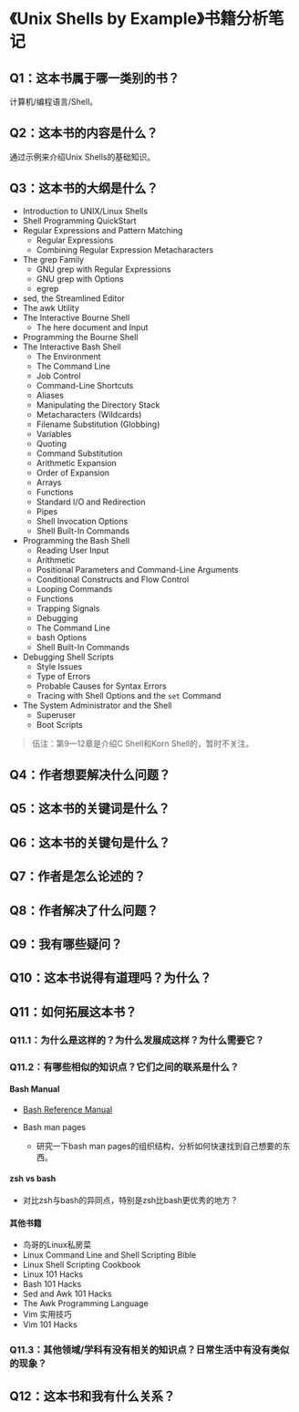 # 《Unix Shells by Example》书籍分析笔记

## Q1：这本书属于哪一类别的书？

计算机/编程语言/Shell。

## Q2：这本书的内容是什么？

通过示例来介绍Unix Shells的基础知识。

## Q3：这本书的大纲是什么？

- Introduction to UNIX/Linux Shells
- Shell Programming QuickStart
- Regular Expressions and Pattern Matching
  - Regular Expressions
  - Combining Regular Expression Metacharacters
- The grep Family
  - GNU grep with Regular Expressions
  - GNU grep with Options
  - egrep
- sed, the Streamlined Editor
- The awk Utility
- The Interactive Bourne Shell
  - The here document and Input
- Programming the Bourne Shell
- The Interactive Bash Shell
  - The Environment
  - The Command Line
  - Job Control
  - Command-Line Shortcuts
  - Aliases
  - Manipulating the Directory Stack
  - Metacharacters (Wildcards)
  - Filename Substitution (Globbing)
  - Variables
  - Quoting
  - Command Substitution
  - Arithmetic Expansion
  - Order of Expansion
  - Arrays
  - Functions
  - Standard I/O and Redirection
  - Pipes
  - Shell Invocation Options
  - Shell Built-In Commands
- Programming the Bash Shell
  - Reading User Input
  - Arithmetic
  - Positional Parameters and Command-Line Arguments
  - Conditional Constructs and Flow Control
  - Looping Commands
  - Functions
  - Trapping Signals
  - Debugging
  - The Command Line
  - bash Options
  - Shell Built-In Commands
- Debugging Shell Scripts
  - Style Issues
  - Type of Errors
  - Probable Causes for Syntax Errors
  - Tracing with Shell Options and the `set` Command
- The System Administrator and the Shell
  - Superuser
  - Boot Scripts

> 伍注：第9—12章是介绍C Shell和Korn Shell的，暂时不关注。

## Q4：作者想要解决什么问题？

## Q5：这本书的关键词是什么？

## Q6：这本书的关键句是什么？

## Q7：作者是怎么论述的？

## Q8：作者解决了什么问题？

## Q9：我有哪些疑问？

## Q10：这本书说得有道理吗？为什么？

## Q11：如何拓展这本书？

### Q11.1：为什么是这样的？为什么发展成这样？为什么需要它？

### Q11.2：有哪些相似的知识点？它们之间的联系是什么？

#### Bash Manual

- [Bash Reference Manual][man]

  [man]: https://www.gnu.org/software/bash/manual/bash.html

- Bash man pages
  - 研究一下bash man pages的组织结构，分析如何快速找到自己想要的东西。

#### zsh vs bash

- 对比zsh与bash的异同点，特别是zsh比bash更优秀的地方？

#### 其他书籍

- 鸟哥的Linux私房菜
- Linux Command Line and Shell Scripting Bible
- Linux Shell Scripting Cookbook
- Linux 101 Hacks
- Bash 101 Hacks
- Sed and Awk 101 Hacks
- The Awk Programming Language
- Vim 实用技巧
- Vim 101 Hacks

### Q11.3：其他领域/学科有没有相关的知识点？日常生活中有没有类似的现象？

## Q12：这本书和我有什么关系？

